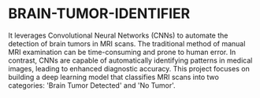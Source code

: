 # BRAIN-TUMOR-IDENTIFIER
It leverages Convolutional Neural Networks (CNNs) to automate the detection of brain tumors in MRI scans. The traditional method of manual MRI examination can be time-consuming and prone to human error. In contrast, CNNs are capable of automatically identifying patterns in medical images, leading to enhanced diagnostic accuracy. This project focuses on building a deep learning model that classifies MRI scans into two categories: 'Brain Tumor Detected' and 'No Tumor'.
